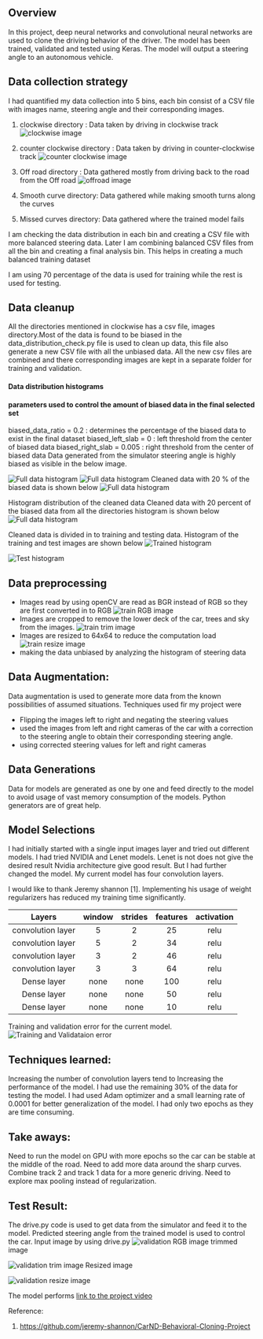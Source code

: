 
Overview
---
In this project, deep neural networks and convolutional neural networks are used to clone the driving behavior of the driver. The model has been trained, validated and tested using Keras. The model will output a steering angle to an autonomous vehicle.



Data collection strategy
---
I had quantified my data collection into 5 bins, each bin consist of a CSV file with images name, steering angle  and their corresponding images.

1. clockwise directory : Data taken by driving in clockwise track
![clockwise image][clockwise image]

2. counter clockwise directory : Data taken by driving in counter-clockwise track
![counter clockwise image][counter clockwise image]

3. Off road directory : Data gathered mostly from driving back to the road from the Off road
![offroad image][offroad image]

4. Smooth curve directory: Data gathered while making smooth turns along the curves
5. Missed curves directory: Data gathered where the trained model fails

I am checking the data distribution in each bin and creating a CSV file with more balanced steering data. Later I am combining balanced CSV files from all the bin and creating a final analysis bin. This helps in creating a much balanced training dataset


I am using 70 percentage of the data is used for training while the rest is used for testing.

Data cleanup
---
All the directories mentioned in clockwise has a csv file, images directory.Most of the data is found to be biased in the  data_distribution_check.py file is used to clean up data, this file also generate a new CSV file with all the unbiased data. All the new csv files are combined and there corresponding images are kept in a separate folder for training and validation.

#### Data distribution histograms

[Cleaned data]:https://github.com/willofdiamond/BehavioralCloning/blob/master/Images/Cleaneddata.png
[uncleaned Biased Data]:https://github.com/willofdiamond/BehavioralCloning/blob/master/Images/uncleanedBiasedData.png
[uncleaned data]:https://github.com/willofdiamond/BehavioralCloning/blob/master/Images/uncleaneddata.png
[biased data]:https://github.com/willofdiamond/BehavioralCloning/blob/master/Images/biased_data_1.png
[final unbiased]:https://github.com/willofdiamond/BehavioralCloning/blob/master/Images/final_unbiased_data.png
[Data used for Analysis]:https://github.com/willofdiamond/BehavioralCloning/blob/master/Images/full_data_1.png
[test data histogram]:https://github.com/willofdiamond/BehavioralCloning/blob/master/Images/test_histogram_1.png
[train data histogram]:https://github.com/willofdiamond/BehavioralCloning/blob/master/Images/train_histogram_1.png
[unbiased data]:https://github.com/willofdiamond/BehavioralCloning/blob/master/Images/unbiased_data_1.png

[clockwise image]:https://github.com/willofdiamond/BehavioralCloning/blob/master/examples/clockwiseCentralimage.png

[counter clockwise image]:https://github.com/willofdiamond/BehavioralCloning/blob/master/examples/CounterclockwiseCentralImage.png

[offroad image]:https://github.com/willofdiamond/BehavioralCloning/blob/master/examples/offroadImages.png

[train RGB image]:https://github.com/willofdiamond/BehavioralCloning/blob/master/Images/read_image.png

[train trim image]:https://github.com/willofdiamond/BehavioralCloning/blob/master/Images/trim_sky_hood.png

[train resize image]:https://github.com/willofdiamond/BehavioralCloning/blob/master/Images/resize_image.png

[validation RGB image]:https://github.com/willofdiamond/BehavioralCloning/blob/master/Images/drive_RGB_image.png

[validation trim image]:https://github.com/willofdiamond/BehavioralCloning/blob/master/Images/drive_trim_image.png

[validation resize image]:https://github.com/willofdiamond/BehavioralCloning/blob/master/Images/drive_resize_image1.png

[Training and Validataion error]:https://github.com/willofdiamond/BehavioralCloning/blob/master/Images/TrainingValidataionerror.png






[test result video]:https://youtu.be/oh_4m896i4Q

#### parameters used to control the amount of biased data in the final selected set
biased_data_ratio = 0.2 : determines the percentage of the biased data to exist in the final dataset
biased_left_slab  = 0 : left threshold from the center of biased data
biased_right_slab = 0.005 : right threshold  from the center of biased data
Data generated from the  simulator steering angle is highly biased as visible in the below image.

![Full data histogram][uncleaned Biased Data]
![Full data histogram][uncleaned data]
Cleaned data with 20 % of the biased data is shown below
![Full data histogram][Cleaned data]






Histogram distribution of the cleaned data
Cleaned data with 20 percent of the biased data from all the directories histogram is shown below
![Full data histogram][Data used for Analysis]

Cleaned data is divided in to training and testing data. Histogram of the training and test images are shown below
![Trained histogram ][train data histogram]

![Test histogram][test data histogram]





Data preprocessing
---
* Images read by using openCV are read as BGR instead of RGB so they are first converted in to RGB
![train RGB image][train RGB image]
* Images are cropped to remove the lower deck of the car, trees and sky from the images.
![train trim image][train trim image]
* Images are resized to 64x64 to reduce the computation load
![train resize image][train resize image]
* making the data unbiased by analyzing the histogram of steering data



Data Augmentation:
---
Data augmentation is used to  generate more data from the known possibilities of assumed situations. Techniques used fir my project were

* Flipping the images left to right and negating the steering values
* used the images from left and right cameras of the car with a correction to the steering angle to obtain their corresponding steering angle.
* using corrected steering values for left and right cameras




Data Generations
---
Data for models are generated as one by one and feed directly to the model to avoid usage of vast memory consumption of the models. Python  generators are of great help.

Model Selections
---

I had initially started with a single input images layer and tried out different models. I had tried  NVIDIA and Lenet models. Lenet is not does not give the desired result Nvidia architecture give good result. But I had further changed the model. My current model has four convolution layers.

I would like to thank Jeremy shannon [1]. Implementing his usage of weight regularizers has reduced my training time significantly.

|Layers                | window   | strides   |features|  activation |
|:-------------:|:-------------:|:-----:|:--------:|:---------:|
| convolution layer   | 5       | 2   |    25    |     relu      |
| convolution layer   | 5       | 2     |   34     |   relu        |
| convolution layer   | 3       |2      |   46     |    relu       |
| convolution layer   | 3      |3      |   64    |    relu       |
|Dense layer                |  none      |    none   |   100     |    relu      |
|Dense layer                 |   none     |   none   |     50    |    relu       |
|Dense layer                 |   none     |  none    |     10    |   relu        |



Training and validation error for the current model.
![Training and Validataion error][Training and Validataion error]




Techniques learned:
---
Increasing the number of convolution layers tend to Increasing the performance of the model. I had use the remaining 30% of the data for testing the model. I had used Adam optimizer and a small learning rate of 0.0001 for better generalization of the model. I had only two epochs as they are time consuming.

Take aways:
---
Need to run the model on GPU with more epochs so the car can be  stable at the middle of the road. Need to add more data around the sharp curves. Combine track 2 and track 1 data for a more generic driving. Need to explore max pooling instead of regularization.



Test Result:
---
The drive.py code is used to get data from the simulator and feed it to the model. Predicted steering angle from the trained model is used to control the car.
Input image by using drive.py
![validation RGB image][validation RGB image]
trimmed image

![validation trim image][validation trim image]
Resized image

![validation resize image][validation resize image]

The model performs
[link to the project video][test result video]

Reference:
1. https://github.com/jeremy-shannon/CarND-Behavioral-Cloning-Project
